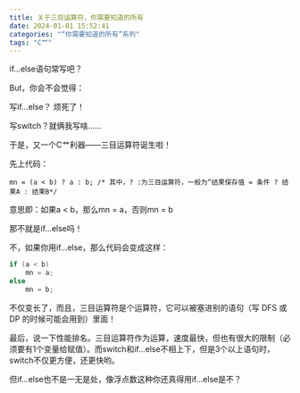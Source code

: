 ```yaml
---
title: 关于三目运算符，你需要知道的所有
date: 2024-01-01 15:52:41
categories: "“你需要知道的所有”系列"
tags: "C艹"
---
```


if...else语句常写吧？

But，你会不会觉得：

写if...else？ 烦死了！

写switch？就俩我写啥……

于是，又一个C艹利器——三目运算符诞生啦！

先上代码：

`mn = (a < b) ? a : b; /* 其中，? :为三目运算符，一般为“结果保存值 = 条件 ? 结果A : 结果B*/`

意思即：如果a < b，那么mn = a，否则mn = b

那不就是if...else吗！

不，如果你用if...else，那么代码会变成这样：

```cpp
if (a < b)
	mn = a;
else
	mn = b;
```

不仅变长了，而且，三目运算符是个运算符，它可以被塞进别的语句（写 DFS 或 DP 的时候可能会用到）里面！

最后，说一下性能排名。三目运算符作为运算，速度最快，但也有很大的限制（必须要有1个变量给赋值）。而switch和if...else不相上下，但是3个以上语句时，switch不仅更方便，还更快哟。

但if...else也不是一无是处，像浮点数这种你还真得用if...else是不？
